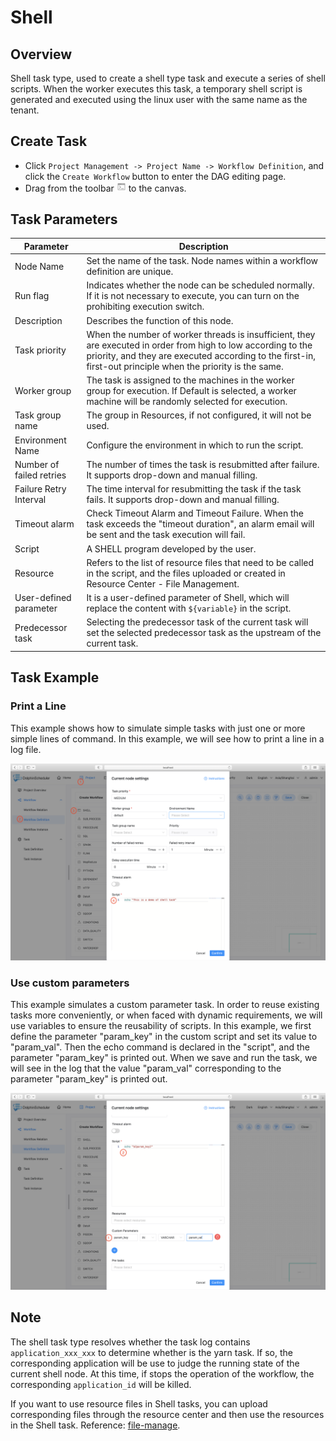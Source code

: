 # Shell

## Overview

Shell task type, used to create a shell type task and execute a series of shell scripts. When the worker executes this task, a temporary shell script is generated and executed using the linux user with the same name as the tenant.

## Create Task

- Click `Project Management -> Project Name -> Workflow Definition`, and click the `Create Workflow` button to enter the DAG editing page.
- Drag  from the toolbar <img src="../../../../img/tasks/icons/shell.png" width="15"/> to the canvas.

## Task Parameters

| **Parameter** | **Description** |
| ------- | ---------- |
| Node Name | Set the name of the task. Node names within a workflow definition are unique. |
| Run flag | Indicates whether the node can be scheduled normally. If it is not necessary to execute, you can turn on the prohibiting execution switch. |
| Description | Describes the function of this node. |
| Task priority | When the number of worker threads is insufficient, they are executed in order from high to low according to the priority, and they are executed according to the first-in, first-out principle when the priority is the same. |
| Worker group | The task is assigned to the machines in the worker group for execution. If Default is selected, a worker machine will be randomly selected for execution. |
| Task group name | The group in Resources, if not configured, it will not be used. | 
| Environment Name | Configure the environment in which to run the script. |
| Number of failed retries | The number of times the task is resubmitted after failure. It supports drop-down and manual filling. | 
| Failure Retry Interval | The time interval for resubmitting the task if the task fails. It supports drop-down and manual filling. | 
| Timeout alarm | Check Timeout Alarm and Timeout Failure. When the task exceeds the "timeout duration", an alarm email will be sent and the task execution will fail. |
| Script | A SHELL program developed by the user. |
| Resource | Refers to the list of resource files that need to be called in the script, and the files uploaded or created in Resource Center - File Management.| 
| User-defined parameter | It is a user-defined parameter of Shell, which will replace the content with `${variable}` in the script. |
| Predecessor task | Selecting the predecessor task of the current task will set the selected predecessor task as the upstream of the current task. |

## Task Example

### Print a Line 

This example shows how to simulate simple tasks with just one or more simple lines of command. In this example, we will see how to print a line in a log file.

![demo-shell-simple](../../../../img/tasks/demo/shell.jpg)

### Use custom parameters

This example simulates a custom parameter task. In order to reuse existing tasks more conveniently, or when faced with dynamic requirements, we will use variables to ensure the reusability of scripts. In this example, we first define the parameter "param_key" in the custom script and set its value to "param_val". Then the echo command is declared in the "script", and the parameter "param_key" is printed out. When we save and run the task, we will see in the log that the value "param_val" corresponding to the parameter "param_key" is printed out.

![demo-shell-custom-param](../../../../img/tasks/demo/shell_custom_param.jpg)

## Note

The shell task type resolves whether the task log contains ```application_xxx_xxx``` to determine whether is the yarn task. If so, the corresponding application
will be use to judge the running state of the current shell node. At this time, if stops the operation of the workflow, the corresponding ```application_id```
will be killed.

If you want to use resource files in Shell tasks, you can upload corresponding files through the resource center and then use the resources in the Shell task. Reference: [file-manage](../resource/file-manage.md).
